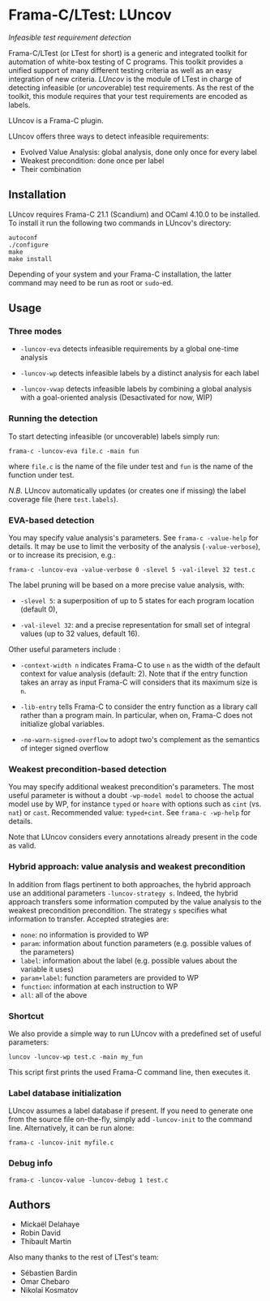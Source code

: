 Frama-C/LTest: LUncov
=====================
*Infeasible test requirement detection*

Frama-C/LTest (or LTest for short) is a generic and integrated toolkit for
automation of white-box testing of C programs. This toolkit provides a unified
support of many different testing criteria as well as an easy integration of
new criteria. *LUncov* is the module of LTest in charge of detecting infeasible
(or *uncov*erable) test requirements. As the rest of the toolkit, this module
requires that your test requirements are encoded as labels.

LUncov is a Frama-C plugin.

LUncov offers three ways to detect infeasible requirements:

  - Evolved Value Analysis: global analysis, done only once for every label
  - Weakest precondition: done once per label
  - Their combination

Installation
------------

LUncov requires Frama-C 21.1 (Scandium) and OCaml 4.10.0 to be installed.
To install it run the following two commands in LUncov's directory:

    autoconf
    ./configure
    make
    make install

Depending of your system and your Frama-C installation, the latter command may
need to be run as root or `sudo`-ed.

Usage
-----

### Three modes

  - `-luncov-eva` detects infeasible requirements by a
    global one-time analysis

  - `-luncov-wp` detects infeasible labels by a distinct
    analysis for each label

  - `-luncov-vwap` detects infeasible labels by combining
    a global analysis with a goal-oriented analysis
    (Desactivated for now, WIP)

### Running the detection

To start detecting infeasible (or uncoverable) labels simply run:

    frama-c -luncov-eva file.c -main fun

where `file.c` is the name of the file under test and `fun` is the name of the
function under test.

*N.B.* LUncov automatically updates (or creates one if missing) the label
coverage file (here `test.labels`).

### EVA-based detection

You may specify value analysis's parameters. See `frama-c -value-help` for
details. It may be use to limit the verbosity of the analysis
(`-value-verbose`), or to increase its precision, e.g.:

    frama-c -luncov-eva -value-verbose 0 -slevel 5 -val-ilevel 32 test.c

The label pruning will be based on a more precise value analysis, with:

  - `-slevel 5`: a superposition of up to 5 states for each program location
    (default 0),

  - `-val-ilevel 32`: and a precise representation for small set of integral
    values (up to 32 values, default 16).

Other useful parameters include :

  - `-context-width n`  indicates Frama-C to use `n` as the width of the default
    context for value analysis (default: 2). Note that if the entry function
    takes an array as input Frama-C will considers that its maximum size is `n`.

  - `-lib-entry` tells Frama-C to consider the entry function as a library call
    rather than a program main. In particular, when on, Frama-C does not
    initialize global variables.

  - `-no-warn-signed-overflow` to adopt two's complement as the semantics of
    integer signed overflow

### Weakest precondition-based detection

You may specify additional weakest precondition's parameters. The most useful
parameter is without a doubt `-wp-model model` to choose the actual model use by
WP, for instance `typed` or `hoare` with options such as `cint` (vs. `nat`) or
`cast`. Recommended value: `typed+cint`.
See `frama-c -wp-help` for details.

Note that LUncov considers every annotations already present in the code as valid.

### Hybrid approach: value analysis and weakest precondition

In addition from flags pertinent to both approaches, the hybrid approach use an
additional parameters `-luncov-strategy s`. Indeed, the hybrid approach
transfers some information computed by the value analysis to the weakest
precondition precondition. The strategy `s` specifies what information to
transfer. Accepted strategies are:

  - `none`: no information is provided to WP
  - `param`: information about function parameters
    (e.g. possible values of the parameters)
  - `label`: information about the label
    (e.g. possible values about the variable it uses)
  - `param+label`: function parameters are provided to WP
  - `function`: information at each instruction to WP
  - `all`: all of the above

### Shortcut

We also provide a simple way to run LUncov with a predefined set of useful
parameters:

    luncov -luncov-wp test.c -main my_fun

This script first prints the used Frama-C command line, then executes it.

### Label database initialization

LUncov assumes a label database if present. If you need to generate one from the
source file on-the-fly, simply add `-luncov-init` to the command line.
Alternatively, it can be run alone:

    frama-c -luncov-init myfile.c

### Debug info

    frama-c -luncov-value -luncov-debug 1 test.c

Authors
-------

  - Mickaël Delahaye
  - Robin David
  - Thibault Martin

Also many thanks to the rest of LTest's team:
  - Sébastien Bardin
  - Omar Chebaro
  - Nikolai Kosmatov
